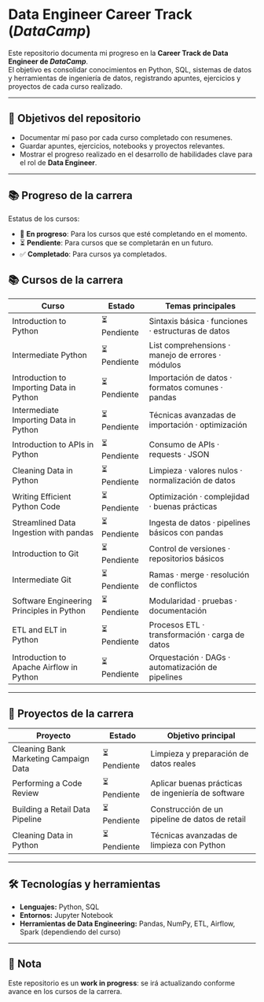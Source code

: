 # Data Engineer Career Track (*DataCamp*)

Este repositorio documenta mi progreso en la **Career Track de Data Engineer de *DataCamp***.  
El objetivo es consolidar conocimientos en Python, SQL, sistemas de datos y herramientas de ingeniería de datos, registrando apuntes, ejercicios y proyectos de cada curso realizado.

---

## 📌 Objetivos del repositorio
- Documentar mí paso por cada curso completado con resumenes.
- Guardar apuntes, ejercicios, notebooks y proyectos relevantes.
- Mostrar el progreso realizado en el desarrollo de habilidades clave para el rol de **Data Engineer**.

---

## 📚 Progreso de la carrera

Estatus de los cursos:

- 🔄 **En progreso**: Para los cursos que esté completando en el momento.
- ⏳ **Pendiente**: Para cursos que se completarán en un futuro.
- ✅ **Completado**: Para cursos ya completados. 

## 📚 Cursos de la carrera

| Curso | Estado | Temas principales |
|---------------------------------------------|---------|---------------------------------------------------|
| Introduction to Python                      | ⏳ Pendiente | Sintaxis básica · funciones · estructuras de datos |
| Intermediate Python                         | ⏳ Pendiente | List comprehensions · manejo de errores · módulos  |
| Introduction to Importing Data in Python    | ⏳ Pendiente | Importación de datos · formatos comunes · pandas   |
| Intermediate Importing Data in Python       | ⏳ Pendiente | Técnicas avanzadas de importación · optimización   |
| Introduction to APIs in Python              | ⏳ Pendiente | Consumo de APIs · requests · JSON                  |
| Cleaning Data in Python                     | ⏳ Pendiente | Limpieza · valores nulos · normalización de datos  |
| Writing Efficient Python Code               | ⏳ Pendiente | Optimización · complejidad · buenas prácticas      |
| Streamlined Data Ingestion with pandas      | ⏳ Pendiente | Ingesta de datos · pipelines básicos con pandas    |
| Introduction to Git                         | ⏳ Pendiente | Control de versiones · repositorios básicos        |
| Intermediate Git                            | ⏳ Pendiente | Ramas · merge · resolución de conflictos           |
| Software Engineering Principles in Python   | ⏳ Pendiente | Modularidad · pruebas · documentación              |
| ETL and ELT in Python                       | ⏳ Pendiente | Procesos ETL · transformación · carga de datos     |
| Introduction to Apache Airflow in Python    | ⏳ Pendiente | Orquestación · DAGs · automatización de pipelines  |

---

## 📂 Proyectos de la carrera

| Proyecto                                    | Estado | Objetivo principal |
|---------------------------------------------|---------|---------------------------------------------|
| Cleaning Bank Marketing Campaign Data       | ⏳ Pendiente | Limpieza y preparación de datos reales       |
| Performing a Code Review                    | ⏳ Pendiente | Aplicar buenas prácticas de ingeniería de software |
| Building a Retail Data Pipeline             | ⏳ Pendiente | Construcción de un pipeline de datos de retail |
| Cleaning Data in Python                     | ⏳ Pendiente | Técnicas avanzadas de limpieza con Python    |


---

## 🛠️ Tecnologías y herramientas
- **Lenguajes:** Python, SQL
- **Entornos:** Jupyter Notebook
- **Herramientas de Data Engineering:** Pandas, NumPy, ETL, Airflow, Spark (dependiendo del curso)

---

## 📌 Nota
Este repositorio es un **work in progress**: se irá actualizando conforme avance en los cursos de la carrera.

